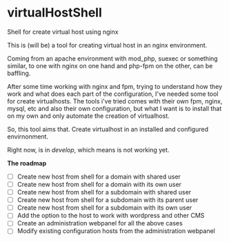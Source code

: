 # virtualHostShell
Shell for create virtual host using nginx

This is (will be) a tool for creating virtual host in an nginx environment.

Coming from an apache environment with mod_php, suexec or something similar, to one with nginx on one hand and php-fpm on the other, can be baffling.

After some time working with nginx and fpm, trying to understand how they work and what does each part of the configuration, I've needed some tool for create virtualhosts.
The tools i've tried comes with their own fpm, nginx, mysql, etc and also their own configuration, but what I want is to install that on my own and only automate the creation of virtualhost.

So, this tool aims that. Create virtualhost in an installed and configured envirnonment.

Right now, is in *develop*, which means is not working yet.

**The roadmap**

- [ ] Create new host from shell for a domain with shared user
- [ ] Create new host from shell for a domain with its own user
- [ ] Create new host from shell for a subdomain with shared user
- [ ] Create new host from shell for a subdomain with its parent user
- [ ] Create new host from shell for a subdomain with its own user
- [ ] Add the option to the host to work with wordpress and other CMS
- [ ] Create an administration webpanel for all the above cases
- [ ] Modify existing configuration hosts from the administration webpanel

